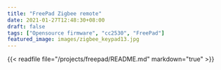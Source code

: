 ```yaml
---
title: "FreePad Zigbee remote"
date: 2021-01-27T12:48:30+08:00
draft: false
tags: ["Opensource firmware", "cc2530", "FreePad"]
featured_image: images/zigbee_keypad13.jpg
---
```

{{< readfile file="/projects/freepad/README.md" markdown="true" >}}


